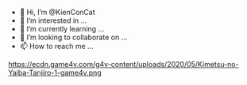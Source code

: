 - 👋 Hi, I’m @KienConCat
- 👀 I’m interested in ...
- 🌱 I’m currently learning ...
- 💞️ I’m looking to collaborate on ...
- 📫 How to reach me ...

<!---
KienConCat/KienConCat is a ✨ special ✨ repository because its `README.md` (this file) appears on your GitHub profile.
You can click the Preview link to take a look at your changes.
--->
https://ecdn.game4v.com/g4v-content/uploads/2020/05/Kimetsu-no-Yaiba-Tanjiro-1-game4v.png
